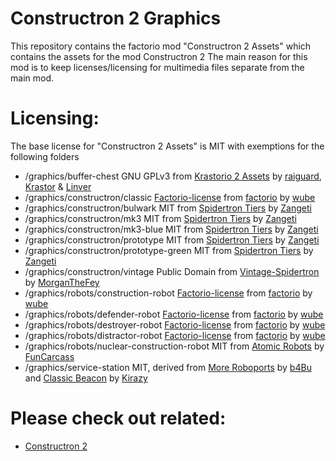# Constructron 2 Graphics
This repository contains the factorio mod "Constructron 2 Assets" which contains the assets for the mod Constructron 2
The main reason for this mod is to keep licenses/licensing for multimedia files separate from the main mod.

# Licensing:
The base license for "Constructron 2 Assets" is MIT with exemptions for the following folders
- /graphics/buffer-chest GNU GPLv3 from [Krastorio 2 Assets](https://mods.factorio.com/mod/Krastorio2Assets) by [raiguard](https://mods.factorio.com/user/raiguard), [Krastor](https://mods.factorio.com/user/krastor) & [Linver](https://mods.factorio.com/user/Linver)
- /graphics/constructron/classic [Factorio-license](https://www.factorio.com/terms-of-service) from [factorio](https://factorio.com/) by [wube](https://github.com/wube)
- /graphics/constructron/bulwark MIT from [Spidertron Tiers](https://mods.factorio.com/mod/spidertrontiers) by [Zangeti](https://mods.factorio.com/user/Zangeti)
- /graphics/constructron/mk3 MIT from [Spidertron Tiers](https://mods.factorio.com/mod/spidertrontiers) by [Zangeti](https://mods.factorio.com/user/Zangeti)
- /graphics/constructron/mk3-blue MIT from [Spidertron Tiers](https://mods.factorio.com/mod/spidertrontiers) by [Zangeti](https://mods.factorio.com/user/Zangeti)
- /graphics/constructron/prototype MIT from [Spidertron Tiers](https://mods.factorio.com/mod/spidertrontiers) by [Zangeti](https://mods.factorio.com/user/Zangeti)
- /graphics/constructron/prototype-green MIT from [Spidertron Tiers](https://mods.factorio.com/mod/spidertrontiers) by [Zangeti](https://mods.factorio.com/user/Zangeti)
- /graphics/constructron/vintage Public Domain from [Vintage-Spidertron](https://mods.factorio.com/mod/vintage-spidertron) by [MorganTheFey](https://mods.factorio.com/user/MorganTheFey)
- /graphics/robots/construction-robot [Factorio-license](https://www.factorio.com/terms-of-service) from [factorio](https://factorio.com/) by [wube](https://github.com/wube)
- /graphics/robots/defender-robot [Factorio-license](https://www.factorio.com/terms-of-service) from [factorio](https://factorio.com/) by [wube](https://github.com/wube)
- /graphics/robots/destroyer-robot [Factorio-license](https://www.factorio.com/terms-of-service) from [factorio](https://factorio.com/) by [wube](https://github.com/wube)
- /graphics/robots/distractor-robot [Factorio-license](https://www.factorio.com/terms-of-service) from [factorio](https://factorio.com/) by [wube](https://github.com/wube)
- /graphics/robots/nuclear-construction-robot MIT from [Atomic Robots](https://mods.factorio.com/mod/AtomicBots) by [FunCarcass](https://mods.factorio.com/user/FunCarcass)
- /graphics/service-station MIT, derived from [More Roboports](https://mods.factorio.com/mod/Factorio_Roboport_mk2) by [b4Bu](https://mods.factorio.com/user/b4Bu) and [Classic Beacon](https://mods.factorio.com/mod/classic-beacon) by [Kirazy](https://mods.factorio.com/user/Kirazy)


# Please check out related:
- [Constructron 2](https://github.com/nicolas-lang/Constructron-2/)
